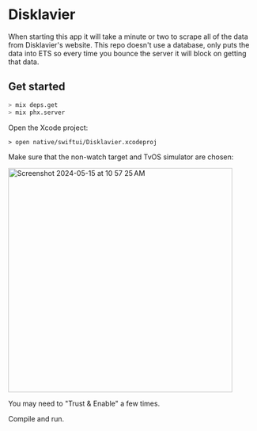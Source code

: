 # Disklavier

When starting this app it will take a minute or two to scrape
all of the data from Disklavier's website. This repo doesn't
use a database, only puts the data into ETS so every time you bounce
the server it will block on getting that data.

## Get started

```bash
> mix deps.get
> mix phx.server
```

Open the Xcode project:

```terminal
> open native/swiftui/Disklavier.xcodeproj
```

Make sure that the non-watch target and TvOS simulator are chosen:

<img width="453" alt="Screenshot 2024-05-15 at 10 57 25 AM" src="https://github.com/DockYard/disklavier/assets/18524/d245b772-5d54-498b-9b55-09db3ebe0253">

You may need to "Trust & Enable" a few times.

Compile and run.
